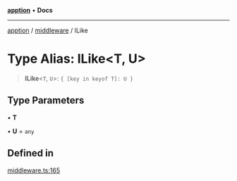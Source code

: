 [**apption**](../../README.md) • **Docs**

***

[apption](../../modules.md) / [middleware](../README.md) / ILike

# Type Alias: ILike\<T, U\>

> **ILike**\<`T`, `U`\>: `{ [key in keyof T]: U }`

## Type Parameters

• **T**

• **U** = `any`

## Defined in

[middleware.ts:165](https://github.com/mksunny1/apption/blob/7303acd5ad264aa235c8c110ccb0c2efbc2d008c/src/middleware.ts#L165)

